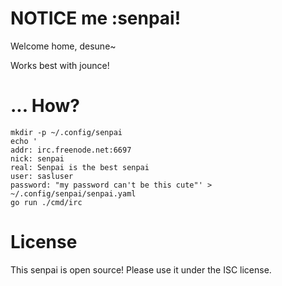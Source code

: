 # NOTICE me :senpai!

Welcome home, desune~

Works best with jounce!

# ... How?

```shell
mkdir -p ~/.config/senpai
echo '
addr: irc.freenode.net:6697
nick: senpai
real: Senpai is the best senpai
user: sasluser
password: "my password can't be this cute"' > ~/.config/senpai/senpai.yaml
go run ./cmd/irc
```

# License

This senpai is open source! Please use it under the ISC license.
